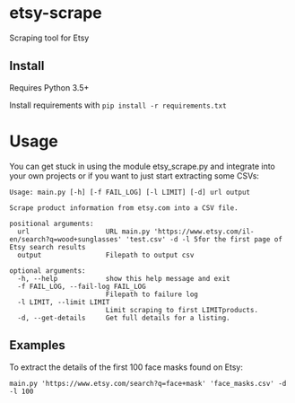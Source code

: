 # etsy-scrape
Scraping tool for Etsy

## Install
Requires Python 3.5+

Install requirements with ```pip install -r requirements.txt```

# Usage
You can get stuck in using the module etsy_scrape.py and integrate into your own projects or if you want to just start extracting some CSVs:

```
Usage: main.py [-h] [-f FAIL_LOG] [-l LIMIT] [-d] url output

Scrape product information from etsy.com into a CSV file.

positional arguments:
  url                   URL main.py 'https://www.etsy.com/il-en/search?q=wood+sunglasses' 'test.csv' -d -l 5for the first page of Etsy search results
  output                Filepath to output csv

optional arguments:
  -h, --help            show this help message and exit
  -f FAIL_LOG, --fail-log FAIL_LOG
                        Filepath to failure log
  -l LIMIT, --limit LIMIT
                        Limit scraping to first LIMITproducts.
  -d, --get-details     Get full details for a listing.
  ```
## Examples
To extract the details of the first 100 face masks found on Etsy:

```main.py 'https://www.etsy.com/search?q=face+mask' 'face_masks.csv' -d -l 100```
